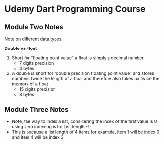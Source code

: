 # Udemy Dart Programming Course 

## Module Two Notes 

Note on different data types:

**Double vs Float**

1. Short for “floating point value” a float is simply a decimal number
    - 7 digits precision
    - 4 bytes
2. A double is short for “double precision floating point value” and stores numbers twice the length of a float and therefore also takes up twice the memory of a float
    - 15 digits precision
    - 8 bytes

## Module Three Notes 

- Note, the way to index a list, considering the index of the first value is 0 using zero indexing is to: List.length -1;
- This is because a list length of 4 items for example, item 1 will be index 0 and item 4 will be index 3